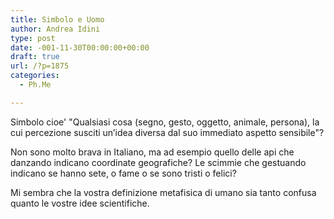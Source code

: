 ```yaml
---
title: Simbolo e Uomo
author: Andrea Idini
type: post
date: -001-11-30T00:00:00+00:00
draft: true
url: /?p=1875
categories:
  - Ph.Me

---
```

Simbolo cioe' "Qualsiasi cosa (segno, gesto, oggetto, animale, persona), la cui percezione susciti un’idea diversa dal suo immediato aspetto sensibile"?

Non sono molto brava in Italiano, ma ad esempio quello delle api che danzando indicano coordinate geografiche? Le scimmie che gestuando indicano se hanno sete, o fame o se sono tristi o felici?

Mi sembra che la vostra definizione metafisica di umano sia tanto confusa quanto le vostre idee scientifiche.
